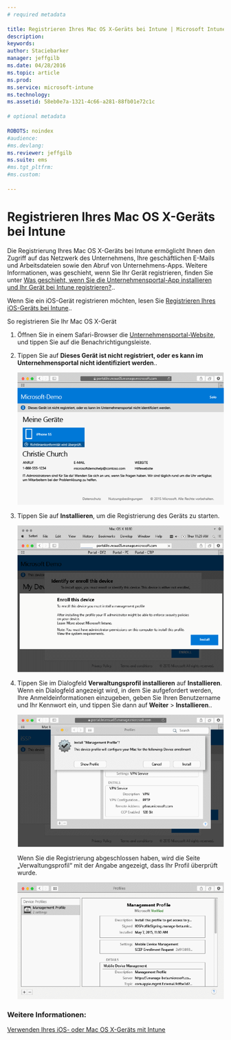 ```yaml
---
# required metadata

title: Registrieren Ihres Mac OS X-Geräts bei Intune | Microsoft Intune
description:
keywords:
author: Staciebarker
manager: jeffgilb
ms.date: 04/28/2016
ms.topic: article
ms.prod:
ms.service: microsoft-intune
ms.technology:
ms.assetid: 58eb0e7a-1321-4c66-a281-88fb01e72c1c

# optional metadata

ROBOTS: noindex
#audience:
#ms.devlang:
ms.reviewer: jeffgilb
ms.suite: ems
#ms.tgt_pltfrm:
#ms.custom:

---
```



# Registrieren Ihres Mac OS X-Geräts bei Intune

Die Registrierung Ihres Mac OS X-Geräts bei Intune ermöglicht Ihnen den Zugriff auf das Netzwerk des Unternehmens, Ihre geschäftlichen E-Mails und Arbeitsdateien sowie den Abruf von Unternehmens-Apps. Weitere Informationen, was geschieht, wenn Sie Ihr Gerät registrieren, finden Sie unter [Was geschieht, wenn Sie die Unternehmensportal-App installieren und Ihr Gerät bei Intune registrieren?](what-happens-if-you-install-the-company-portal-app-and-enroll-your-device-in-intune-ios.md)..

Wenn Sie ein iOS-Gerät registrieren möchten, lesen Sie [Registrieren Ihres iOS-Geräts bei Intune](enroll-your-device-in-intune-ios.md)..


So registrieren Sie Ihr Mac OS X-Gerät

1.  Öffnen Sie in einem Safari-Browser die [Unternehmensportal-Website](https://portal.manage.microsoft.com), und tippen Sie auf die Benachrichtigungsleiste.

2.  Tippen Sie auf **Dieses Gerät ist nicht registriert, oder es kann im Unternehmensportal nicht identifiziert werden**..

    ![device-not-enrolled](./media/1-macosx-enroll-tap-enroll.png) 

3.  Tippen Sie auf **Installieren**, um die Registrierung des Geräts zu starten.

    ![tap-install-to-enroll](./media/2-macosx-enroll--install-button.png) 

4.  Tippen Sie im Dialogfeld **Verwaltungsprofil installieren** auf **Installieren**. Wenn ein Dialogfeld angezeigt wird, in dem Sie aufgefordert werden, Ihre Anmeldeinformationen einzugeben, geben Sie Ihren Benutzername und Ihr Kennwort ein, und tippen Sie dann auf **Weiter** &gt; **Installieren**..

    ![install-management-profile](./media/3-macosx-enroll-tap-install.png) 

    Wenn Sie die Registrierung abgeschlossen haben, wird die Seite „Verwaltungsprofil“ mit der Angabe angezeigt, dass Ihr Profil überprüft wurde.

    ![management-profile-verified](./media/4-macosx-enroll-done.png) 

### Weitere Informationen:
[Verwenden Ihres iOS- oder Mac OS X-Geräts mit Intune](using-your-ios-or-mac-os-x-device-with-intune.md)

<!--HONumber=May16_HO1-->


